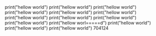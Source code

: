 print("hellow world")
print("hellow world")
print("hellow world")
print("hellow world")
print("hellow world")
print("hellow world")
print("hellow world")
print("hellow world")
print("hellow world")
print("hellow world")
print("hellow worl=====d")
print("hellow world")
print("hellow world")
print("hellow world")
704124
